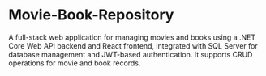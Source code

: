 # Movie-Book-Repository
A full-stack web application for managing movies and books using a .NET Core Web API backend and React frontend, integrated with SQL Server for database management and JWT-based authentication. It supports CRUD operations for movie and book records.
